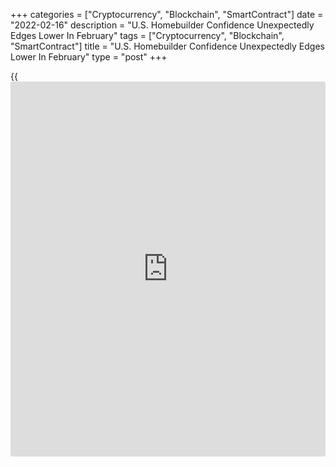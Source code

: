 +++
categories = ["Cryptocurrency", "Blockchain", "SmartContract"]
date = "2022-02-16"
description = "U.S. Homebuilder Confidence Unexpectedly Edges Lower In February"
tags = ["Cryptocurrency", "Blockchain", "SmartContract"]
title = "U.S. Homebuilder Confidence Unexpectedly Edges Lower In February"
type = "post"
+++

{{<iframe id="large-banner" src="https://www.bounty.group/#slide=12.0" width="100%" height="600" scrolling="no" style="border: 0px solid rgb(216, 221, 230); border-radius: 3px;">}}

Homebuilder confidence in the U.S. has unexpectedly edged lower in the
month of February, according to a report released by the National
Association of Home Builders on Wednesday.

The report showed the NAHB/Wells Fargo Housing Market Index slipped to
82 in February from 83 in January, while economists had expected the
index to come in unchanged.

The NAHB said the unexpected dip in homebuilder confidence came as
ongoing building material production bottlenecks are raising
construction costs and delaying projects.

"Production disruptions are so severe that many builders are waiting
months to receive cabinets, garage doors, countertops and appliances,"
said NAHB Chairman Jerry Konter.

"These delivery delays are raising construction costs and pricing
prospective buyers out of the market," he added. "Policymakers must make
it a priority to address supply chain issues that are harming housing
affordability."

The unexpected drop by the headline index came as the component charting
traffic of prospective buyers tumbled to 65 in February from 69 in
January.

The gauge measuring sales expectations in the next six months also fell
to 80 in February from 82 in January, while the index gauging current
sales conditions inched up to 90 from 89.

On Thursday, the Commerce Department is scheduled to release a separate
report on new residential construction in the month of January.

Housing starts are expected to edge down by 0.1 percent to an annual
rate of 1.70 million, while building permits are expected to plunge 6.6
percent to an annual rate of 1.76 million.

For comments and feedback [contact](https://www.playgroundfx.com/contact/): editorial@rtt[news](https://www.letsplayfx.com/blog/forex-news-website/).com

[Economic News][1]

 **What parts of the world are seeing the best (and worst) economic
performances lately? Click[here][2] to check out our [Econ Scorecard][2]
and find out! See up-to-the-moment [ranking](https://www.playgroundfx.com/blog/crypto-exchange-ranking/)s for the best and worst
performers in [GDP][2], [unemployment rate][3], [inflation][4] and much
more.**

   1. www.rtt[news](https://www.letsplayfx.com/blog/forex-news-website/).com/Content/EconomicNews.aspx
   2. www.rtt[news](https://www.letsplayfx.com/blog/forex-news-website/).com/economic-scorecard/world-rank/GDP/highest-performance.aspx
   3. www.rtt[news](https://www.letsplayfx.com/blog/forex-news-website/).com/economic-scorecard/world-rank/unemployment-rate/lowest-performance.aspx
   4. www.rtt[news](https://www.letsplayfx.com/blog/forex-news-website/).com/economic-scorecard/world-rank/CPI/highest-performance.aspx